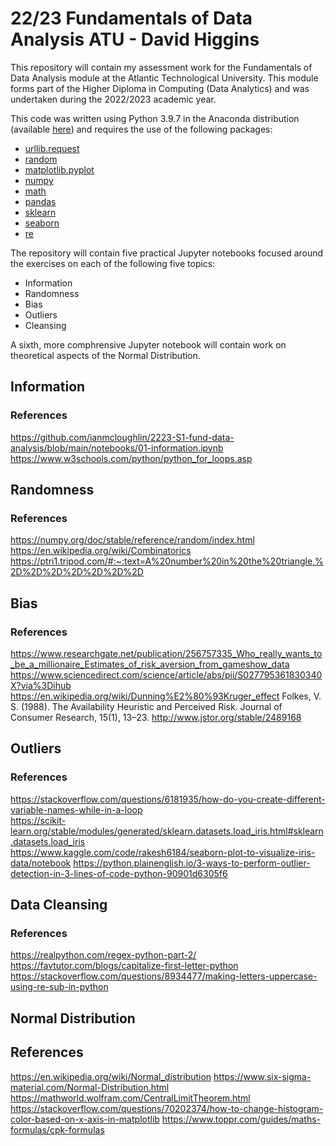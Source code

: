 # 22/23 Fundamentals of Data Analysis ATU - David Higgins

This repository will contain my assessment work for the Fundamentals of Data Analysis module at the Atlantic Technological University. This module forms part of the Higher Diploma in Computing (Data Analytics) and was undertaken during the 2022/2023 academic year.

This code was written using Python 3.9.7 in the Anaconda distribution (available [here](https://www.anaconda.com/products/distribution)) and requires the use of the following packages:

* [urllib.request](https://docs.python.org/3/library/urllib.html)
* [random](https://docs.python.org/3/library/random.html)
* [matplotlib.pyplot](https://matplotlib.org/stable/api/pyplot_summary.html)
* [numpy](https://numpy.org/)
* [math](https://docs.python.org/3/library/math.html)
* [pandas](https://pandas.pydata.org/docs/)
* [sklearn](https://scikit-learn.org/stable/modules/classes.html)
* [seaborn](https://seaborn.pydata.org/api.html)
* [re](https://docs.python.org/3/library/re.html)

The repository will contain five practical Jupyter notebooks focused around the exercises on each of the following five topics:

* Information
* Randomness
* Bias
* Outliers
* Cleansing

A sixth, more comphrensive Jupyter notebook will contain work on theoretical aspects of the Normal Distribution.

## Information

### References
https://github.com/ianmcloughlin/2223-S1-fund-data-analysis/blob/main/notebooks/01-information.ipynb  
https://www.w3schools.com/python/python_for_loops.asp

## Randomness

### References
https://numpy.org/doc/stable/reference/random/index.html
https://en.wikipedia.org/wiki/Combinatorics
https://ptri1.tripod.com/#:~:text=A%20number%20in%20the%20triangle,%2D%2D%2D%2D%2D%2D%2D

## Bias

### References
https://www.researchgate.net/publication/256757335_Who_really_wants_to_be_a_millionaire_Estimates_of_risk_aversion_from_gameshow_data
https://www.sciencedirect.com/science/article/abs/pii/S027795361830340X?via%3Dihub
https://en.wikipedia.org/wiki/Dunning%E2%80%93Kruger_effect
Folkes, V. S. (1988). The Availability Heuristic and Perceived Risk. Journal of Consumer Research, 15(1), 13–23. http://www.jstor.org/stable/2489168

## Outliers

### References
https://stackoverflow.com/questions/6181935/how-do-you-create-different-variable-names-while-in-a-loop  
https://scikit-learn.org/stable/modules/generated/sklearn.datasets.load_iris.html#sklearn.datasets.load_iris  
https://www.kaggle.com/code/rakesh6184/seaborn-plot-to-visualize-iris-data/notebook
https://python.plainenglish.io/3-ways-to-perform-outlier-detection-in-3-lines-of-code-python-90901d6305f6

## Data Cleansing

### References
https://realpython.com/regex-python-part-2/
https://favtutor.com/blogs/capitalize-first-letter-python
https://stackoverflow.com/questions/8934477/making-letters-uppercase-using-re-sub-in-python

## Normal Distribution

## References
https://en.wikipedia.org/wiki/Normal_distribution 
https://www.six-sigma-material.com/Normal-Distribution.html 
https://mathworld.wolfram.com/CentralLimitTheorem.html
https://stackoverflow.com/questions/70202374/how-to-change-histogram-color-based-on-x-axis-in-matplotlib
https://www.toppr.com/guides/maths-formulas/cpk-formulas